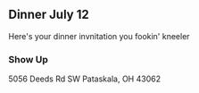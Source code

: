 ## Dinner July 12

Here's your dinner invnitation you fookin' kneeler

### Show Up

5056 Deeds Rd SW Pataskala, OH 43062
